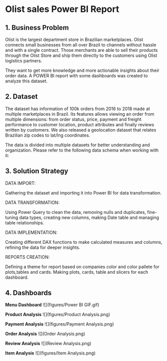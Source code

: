 # **Olist sales Power BI Report**

## 1. **Business Problem**

Olist is the largest department store in Brazilian marketplaces. Olist connects small businesses from all over Brazil to channels without hassle and with a single contract. Those merchants are able to sell their products through the Olist Store and ship them directly to the customers using Olist logistics partners.

They want to get more knowledge and more actionable insights about their order data. A POWER BI report with some dashboards was created to analyze this dataset.

## 2. **Dataset**

The dataset has information of 100k orders from 2016 to 2018 made at multiple marketplaces in Brazil. Its features allows viewing an order from multiple dimensions: from order status, price, payment and freight performance to customer location, product attributes and finally reviews written by customers. We also released a geolocation dataset that relates Brazilian zip codes to lat/lng coordinates.

The data is divided into multiple datasets for better understanding and organization. Please refer to the following data schema when working with it:

## 3. **Solution Strategy**

DATA IMPORT:

Gathering the dataset and importing it into Power BI for data transformation.

DATA TRANSFORMATION:

Using Power Query to clean the data, removing nulls and duplicates, fine-tuning data types, creating new columns, making Date table and managing table relationships. 

DATA IMPLEMENTATION:

Creating different DAX functions to make calculated measures and columns, refining the data for deeper insights.

REPORTS CREATION:

Defining a theme for report based on companies color and color pallete for plots,tables and cards. Making plots, cards, table and slicers for each dashboard.

## 4. **Dashboards**

**Menu Dashboard**
![](figures/Power BI GIF.gif)

**Product Analysis**
![](figures/Product Analysis.png)

**Payment Analysis**
![](figures/Payment Analysis.png)

**Order Analysis**
![](Order Analysis.png)

**Review Analysis**
![](Review Analysis.png)

**Item Analysis**
![](figures/Item Analysis.png)
